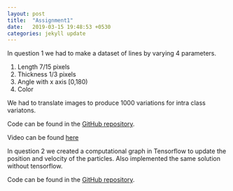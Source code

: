 ```yaml
---
layout: post
title:  "Assignment1"
date:   2019-03-15 19:48:53 +0530
categories: jekyll update
---
```


In question 1 we had to make a dataset of lines by varying 4 parameters.
1. Length 7/15 pixels
2. Thickness 1/3 pixels
3. Angle with x axis [0,180)
4. Color

We had to translate images to produce 1000 variations for intra class variatons.

Code can be found in the [GitHub repository][git-repo].

Video can be found [here][video-link]


In question 2 we created a computational graph in Tensorflow to update the position and velocity of the particles. Also implemented the same solution without tensorflow.

Code can be found in the [GitHub repository][git-repo-1].


[git-repo]: https://github.com/adityas1297/Deep-learning-ass1
[video-link]: https://drive.google.com/open?id=1WmjftygHBECIg2-lGjAvbv_2LzmTKEoE

[git-repo-1]:https://github.com/adityas1297/Deep-learning-ass1/tree/master/2


